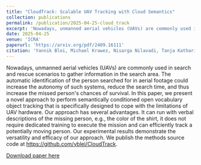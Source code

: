 ```yaml
---
title: "CloudTrack: Scalable UAV Tracking with Cloud Semantics"
collection: publications
permalink: /publication/2025-04-25-cloud_track
excerpt: 'Nowadays, unmanned aerial vehicles (UAVs) are commonly used in search and rescue scenarios to gather information in the search area. The automatic identification of the person searched for in aerial footage could increase the autonomy of such systems, reduce the search time, and thus increase the missed person&apos;s chances of survival. In this paper, we present a novel approach to perform semantically conditioned open vocabulary object tracking that is specifically designed to cope with the limitations of UAV hardware. Our approach has several advantages. It can run with verbal descriptions of the missing person, e.g., the color of the shirt, it does not require dedicated training to execute the mission and can efficiently track a potentially moving person. Our experimental results demonstrate the versatility and efficacy of our approach. We publish the methods source code at https://github.com/yblei/CloudTrack.'
date: 2025-04-25
venue: 'ICRA'
paperurl: 'https://arxiv.org/pdf/2409.16111'
citation: 'Yannik Blei, Michael Krawez, Nisarga Nilavadi, Tanja Katharina Kaiser and Wolfram Burgard. CloudTrack: Scalable UAV Tracking with Cloud Semantics. arXiv:2409.16111, Oct 2024'
---
```

Nowadays, unmanned aerial vehicles (UAVs) are commonly used in search and rescue scenarios to gather information in the search area. The automatic identification of the person searched for in aerial footage could increase the autonomy of such systems, reduce the search time, and thus increase the missed person&apos;s chances of survival. In this paper, we present a novel approach to perform semantically conditioned open vocabulary object tracking that is specifically designed to cope with the limitations of UAV hardware. Our approach has several advantages. It can run with verbal descriptions of the missing person, e.g., the color of the shirt, it does not require dedicated training to execute the mission and can efficiently track a potentially moving person. Our experimental results demonstrate the versatility and efficacy of our approach. We publish the methods source code at https://github.com/yblei/CloudTrack.

[Download paper here](https://arxiv.org/pdf/2409.16111)
